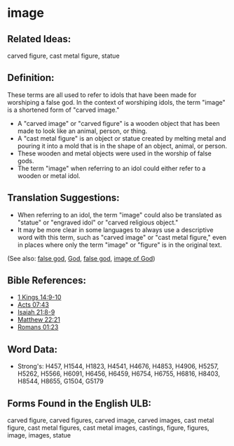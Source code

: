 # image

## Related Ideas:

carved figure, cast metal figure, statue

## Definition:

These terms are all used to refer to idols that have been made for worshiping a false god. In the context of worshiping idols, the term "image" is a shortened form of "carved image."

* A "carved image" or "carved figure" is a wooden object that has been made to look like an animal, person, or thing.
* A "cast metal figure" is an object or statue created by melting metal and pouring it into a mold that is in the shape of an object, animal, or person.
* These wooden and metal objects were used in the worship of false gods.
* The term "image" when referring to an idol could either refer to a wooden or metal idol.

## Translation Suggestions:

* When referring to an idol, the term "image" could also be translated as "statue" or "engraved idol" or "carved religious object."
* It may be more clear in some languages to always use a descriptive word with this term, such as "carved image" or "cast metal figure," even in places where only the term "image" or "figure" is in the original text.

(See also: [false god](../kt/falsegod.md), [God](../kt/god.md), [false god](../kt/falsegod.md), [image of God](../kt/imageofgod.md))

## Bible References:

* [1 Kings 14:9-10](rc://en/tn/help/1ki/14/09)
* [Acts 07:43](rc://en/tn/help/act/07/43)
* [Isaiah 21:8-9](rc://en/tn/help/isa/21/08)
* [Matthew 22:21](rc://en/tn/help/mat/22/21)
* [Romans 01:23](rc://en/tn/help/rom/01/23)

## Word Data:

* Strong's: H457, H1544, H1823, H4541, H4676, H4853, H4906, H5257, H5262, H5566, H6091, H6456, H6459, H6754, H6755, H6816, H8403, H8544, H8655, G1504, G5179

## Forms Found in the English ULB:

carved figure, carved figures, carved image, carved images, cast metal figure, cast metal figures, cast metal images, castings, figure, figures, image, images, statue


